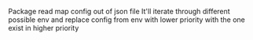 Package read map config out of json file
It'll iterate through different possible env and replace config from env with lower priority with the one exist in higher priority 

